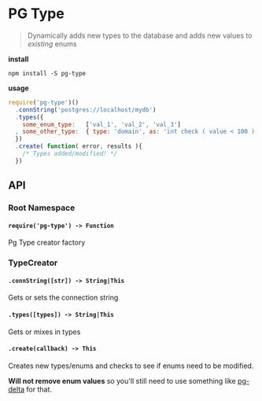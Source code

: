 # PG Type

> Dynamically adds new types to the database and adds new values to _existing_ enums

__install__

```
npm install -S pg-type
```

__usage__

```javascript
require('pg-type')()
  .connString('postgres://localhost/mydb')
  .types({
    some_enum_type:   ['val_1', 'val_2', 'val_3']
  , some_other_type:  { type: 'domain', as: 'int check ( value < 100 )' }
  })
  .create( function( error, results ){
    /* Types added/modified! */
  })
```

## API

### Root Namespace

#### `require('pg-type') -> Function`

Pg Type creator factory

### TypeCreator

#### `.connString([str]) -> String|This`

Gets or sets the connection string

#### `.types([types]) -> String|This`

Gets or mixes in types

#### `.create(callback) -> This`

Creates new types/enums and checks to see if enums need to be modified.

__Will not remove enum values__ so you'll still need to use something like [pg-delta](https://github.com/goodybag/pg-delta) for that.